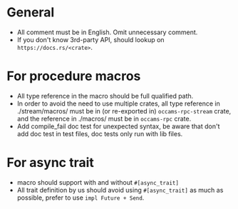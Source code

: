 # General
- All comment must be in English. Omit unnecessary comment.
- If you don't know 3rd-party API, should lookup on `https://docs.rs/<crate>`.

# For procedure macros

- All type reference in the macro should be full qualified path.
- In order to avoid the need to use multiple crates,  all type reference in ./stream/macros/ must be in (or re-exported in) `occams-rpc-stream` crate, and the reference in ./macros/ must be in `occams-rpc` crate.
- Add compile_fail doc test for unexpected syntax, be aware that don't add doc test in test files, doc tests only run with lib files.

# For async trait

- macro should support with and without `#[async_trait]`
- All trait definition by us should avoid using `#[async_trait]` as much as possible, prefer to use `impl Future + Send`.


